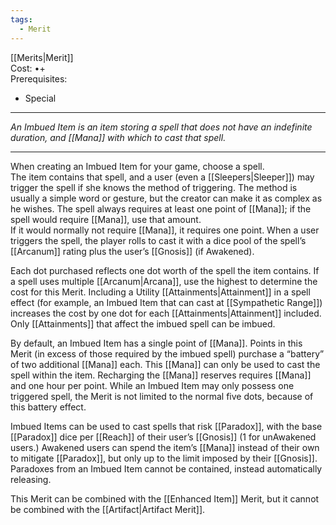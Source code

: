 ```yaml
---
tags:
  - Merit
---
```


[[Merits|Merit]]\
Cost: •+\
Prerequisites:
- Special

---

_An Imbued Item is an item storing a spell that does not have an indefinite duration, and [[Mana]] with which to cast that spell._

---

When creating an Imbued Item for your game, choose a spell.\
The item contains that spell, and a user (even a [[Sleepers|Sleeper]]) may trigger the spell if she knows the method of triggering. The method is usually a simple word or gesture, but the creator can make it as complex as he wishes. The spell always requires at least one point of [[Mana]]; if the spell would require [[Mana]], use that amount.\
If it would normally not require [[Mana]], it requires one point. When a user triggers the spell, the player rolls to cast it with a dice pool of the spell’s [[Arcanum]] rating plus the user’s [[Gnosis]] (if Awakened).

Each dot purchased reflects one dot worth of the spell the item contains. If a spell uses multiple [[Arcanum|Arcana]], use the highest to determine the cost for this Merit. Including a Utility [[Attainments|Attainment]] in a spell effect (for example, an Imbued Item that can cast at [[Sympathetic Range]]) increases the cost by one dot for each [[Attainments|Attainment]] included. Only [[Attainments]] that affect the imbued spell can be imbued.

By default, an Imbued Item has a single point of [[Mana]]. Points in this Merit (in excess of those required by the imbued spell) purchase a “battery” of two additional [[Mana]] each. This [[Mana]] can only be used to cast the spell within the item. Recharging the [[Mana]] reserves requires [[Mana]] and one hour per point. While an Imbued Item may only possess one triggered spell, the Merit is not limited to the normal five dots, because of this battery effect.

Imbued Items can be used to cast spells that risk [[Paradox]], with the base [[Paradox]] dice per [[Reach]] of their user’s [[Gnosis]] (1 for unAwakened users.) Awakened users can spend the item’s [[Mana]] instead of their own to mitigate [[Paradox]], but only up to the limit imposed by their [[Gnosis]]. Paradoxes from an Imbued Item cannot be contained, instead automatically releasing.

This Merit can be combined with the [[Enhanced Item]] Merit, but it cannot be combined with the [[Artifact|Artifact Merit]].